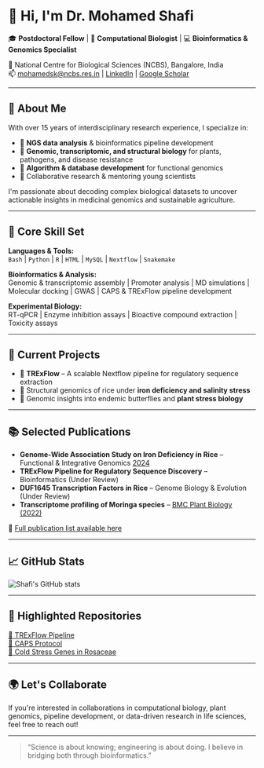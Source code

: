 # 👋 Hi, I'm Dr. Mohamed Shafi

🎓 **Postdoctoral Fellow** | 🧬 **Computational Biologist** | 💻 **Bioinformatics & Genomics Specialist**

📍 National Centre for Biological Sciences (NCBS), Bangalore, India  
📫 mohamedsk@ncbs.res.in | [LinkedIn](https://www.linkedin.com/in/kmsshafi) | [Google Scholar](https://scholar.google.com/citations?user=K.%20Mohamed%20Shafi)

---

## 🧠 About Me

With over 15 years of interdisciplinary research experience, I specialize in:

- 🧬 **NGS data analysis** & bioinformatics pipeline development  
- 🌱 **Genomic, transcriptomic, and structural biology** for plants, pathogens, and disease resistance  
- 🔬 **Algorithm & database development** for functional genomics  
- 🤝 Collaborative research & mentoring young scientists

I'm passionate about decoding complex biological datasets to uncover actionable insights in medicinal genomics and sustainable agriculture.

---

## 🔧 Core Skill Set

**Languages & Tools:**  
`Bash` | `Python` | `R` | `HTML` | `MySQL` | `Nextflow` | `Snakemake`

**Bioinformatics & Analysis:**  
Genomic & transcriptomic assembly | Promoter analysis | MD simulations | Molecular docking | GWAS | CAPS & TRExFlow pipeline development

**Experimental Biology:**  
RT-qPCR | Enzyme inhibition assays | Bioactive compound extraction | Toxicity assays

---

## 🚀 Current Projects

- 🧬 **TRExFlow** – A scalable Nextflow pipeline for regulatory sequence extraction  
- 🌾 Structural genomics of rice under **iron deficiency and salinity stress**  
- 🦋 Genomic insights into endemic butterflies and **plant stress biology**

---

## 📚 Selected Publications

- **Genome-Wide Association Study on Iron Deficiency in Rice** – Functional & Integrative Genomics [2024](https://doi.org/10.1007/s10142-024-01478-w)  
- **TRExFlow Pipeline for Regulatory Sequence Discovery** – Bioinformatics (Under Review)  
- **DUF1645 Transcription Factors in Rice** – Genome Biology & Evolution (Under Review)  
- **Transcriptome profiling of Moringa species** – [BMC Plant Biology (2022)](https://doi.org/10.1186/s12870-022-03938-6)

📄 [Full publication list available here](https://scholar.google.com/citations?user=K.%20Mohamed%20Shafi)

---

## 📈 GitHub Stats

![Shafi's GitHub stats](https://github-readme-stats.vercel.app/api?username=kmsshafi&show_icons=true&theme=default)

---

## 📌 Highlighted Repositories

<!-- Replace these with your actual GitHub repo names -->
[🔬 TRExFlow Pipeline](https://github.com/kmsshafi/TRExFlow)  
[🧬 CAPS Protocol](https://github.com/kmsshafi/CAPS-protocol)  
[🧠 Cold Stress Genes in Rosaceae](https://github.com/kmsshafi/cold-stress-rosaceae)

---

## 🌍 Let's Collaborate

If you're interested in collaborations in computational biology, plant genomics, pipeline development, or data-driven research in life sciences, feel free to reach out!

---

> “Science is about knowing; engineering is about doing. I believe in bridging both through bioinformatics.”

